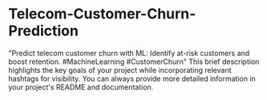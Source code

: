 # Telecom-Customer-Churn-Prediction
"Predict telecom customer churn with ML: Identify at-risk customers and boost retention. #MachineLearning #CustomerChurn"  This brief description highlights the key goals of your project while incorporating relevant hashtags for visibility. You can always provide more detailed information in your project's README and documentation.
